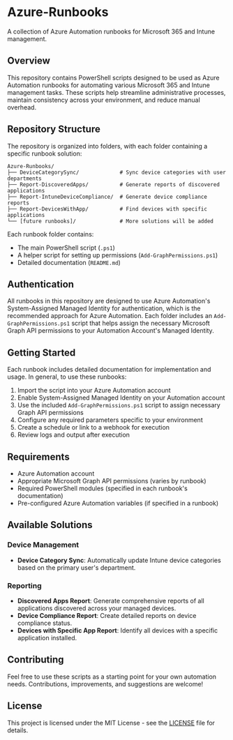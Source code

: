 # Azure-Runbooks

A collection of Azure Automation runbooks for Microsoft 365 and Intune management.

## Overview

This repository contains PowerShell scripts designed to be used as Azure Automation runbooks for automating various Microsoft 365 and Intune management tasks. These scripts help streamline administrative processes, maintain consistency across your environment, and reduce manual overhead.

## Repository Structure

The repository is organized into folders, with each folder containing a specific runbook solution:

```
Azure-Runbooks/
├── DeviceCategorySync/             # Sync device categories with user departments
├── Report-DiscoveredApps/          # Generate reports of discovered applications
├── Report-IntuneDeviceCompliance/  # Generate device compliance reports
├── Report-DevicesWithApp/          # Find devices with specific applications
└── [future runbooks]/              # More solutions will be added
```

Each runbook folder contains:
- The main PowerShell script (`.ps1`)
- A helper script for setting up permissions (`Add-GraphPermissions.ps1`)
- Detailed documentation (`README.md`)

## Authentication

All runbooks in this repository are designed to use Azure Automation's System-Assigned Managed Identity for authentication, which is the recommended approach for Azure Automation. Each folder includes an `Add-GraphPermissions.ps1` script that helps assign the necessary Microsoft Graph API permissions to your Automation Account's Managed Identity.

## Getting Started

Each runbook includes detailed documentation for implementation and usage. In general, to use these runbooks:

1. Import the script into your Azure Automation account
2. Enable System-Assigned Managed Identity on your Automation account
3. Use the included `Add-GraphPermissions.ps1` script to assign necessary Graph API permissions
4. Configure any required parameters specific to your environment
5. Create a schedule or link to a webhook for execution
6. Review logs and output after execution

## Requirements

- Azure Automation account
- Appropriate Microsoft Graph API permissions (varies by runbook)
- Required PowerShell modules (specified in each runbook's documentation)
- Pre-configured Azure Automation variables (if specified in a runbook)

## Available Solutions

### Device Management
- **Device Category Sync**: Automatically update Intune device categories based on the primary user's department.

### Reporting
- **Discovered Apps Report**: Generate comprehensive reports of all applications discovered across your managed devices.
- **Device Compliance Report**: Create detailed reports on device compliance status.
- **Devices with Specific App Report**: Identify all devices with a specific application installed.

## Contributing

Feel free to use these scripts as a starting point for your own automation needs. Contributions, improvements, and suggestions are welcome!

## License

This project is licensed under the MIT License - see the [LICENSE](LICENSE) file for details.
